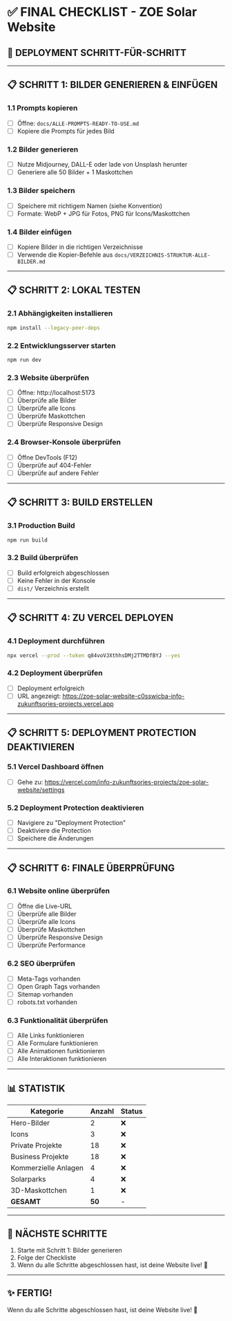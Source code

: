# ✅ FINAL CHECKLIST - ZOE Solar Website

## 🎯 DEPLOYMENT SCHRITT-FÜR-SCHRITT

---

## 📋 SCHRITT 1: BILDER GENERIEREN & EINFÜGEN

### 1.1 Prompts kopieren
- [ ] Öffne: `docs/ALLE-PROMPTS-READY-TO-USE.md`
- [ ] Kopiere die Prompts für jedes Bild

### 1.2 Bilder generieren
- [ ] Nutze Midjourney, DALL-E oder lade von Unsplash herunter
- [ ] Generiere alle 50 Bilder + 1 Maskottchen

### 1.3 Bilder speichern
- [ ] Speichere mit richtigem Namen (siehe Konvention)
- [ ] Formate: WebP + JPG für Fotos, PNG für Icons/Maskottchen

### 1.4 Bilder einfügen
- [ ] Kopiere Bilder in die richtigen Verzeichnisse
- [ ] Verwende die Kopier-Befehle aus `docs/VERZEICHNIS-STRUKTUR-ALLE-BILDER.md`

---

## 📋 SCHRITT 2: LOKAL TESTEN

### 2.1 Abhängigkeiten installieren
```bash
npm install --legacy-peer-deps
```

### 2.2 Entwicklungsserver starten
```bash
npm run dev
```

### 2.3 Website überprüfen
- [ ] Öffne: http://localhost:5173
- [ ] Überprüfe alle Bilder
- [ ] Überprüfe alle Icons
- [ ] Überprüfe Maskottchen
- [ ] Überprüfe Responsive Design

### 2.4 Browser-Konsole überprüfen
- [ ] Öffne DevTools (F12)
- [ ] Überprüfe auf 404-Fehler
- [ ] Überprüfe auf andere Fehler

---

## 📋 SCHRITT 3: BUILD ERSTELLEN

### 3.1 Production Build
```bash
npm run build
```

### 3.2 Build überprüfen
- [ ] Build erfolgreich abgeschlossen
- [ ] Keine Fehler in der Konsole
- [ ] `dist/` Verzeichnis erstellt

---

## 📋 SCHRITT 4: ZU VERCEL DEPLOYEN

### 4.1 Deployment durchführen
```bash
npx vercel --prod --token q84voVJXthhsDMj2TTMDfBYJ --yes
```

### 4.2 Deployment überprüfen
- [ ] Deployment erfolgreich
- [ ] URL angezeigt: https://zoe-solar-website-c0sswicba-info-zukunftsories-projects.vercel.app

---

## 📋 SCHRITT 5: DEPLOYMENT PROTECTION DEAKTIVIEREN

### 5.1 Vercel Dashboard öffnen
- [ ] Gehe zu: https://vercel.com/info-zukunftsories-projects/zoe-solar-website/settings

### 5.2 Deployment Protection deaktivieren
- [ ] Navigiere zu "Deployment Protection"
- [ ] Deaktiviere die Protection
- [ ] Speichere die Änderungen

---

## 📋 SCHRITT 6: FINALE ÜBERPRÜFUNG

### 6.1 Website online überprüfen
- [ ] Öffne die Live-URL
- [ ] Überprüfe alle Bilder
- [ ] Überprüfe alle Icons
- [ ] Überprüfe Maskottchen
- [ ] Überprüfe Responsive Design
- [ ] Überprüfe Performance

### 6.2 SEO überprüfen
- [ ] Meta-Tags vorhanden
- [ ] Open Graph Tags vorhanden
- [ ] Sitemap vorhanden
- [ ] robots.txt vorhanden

### 6.3 Funktionalität überprüfen
- [ ] Alle Links funktionieren
- [ ] Alle Formulare funktionieren
- [ ] Alle Animationen funktionieren
- [ ] Alle Interaktionen funktionieren

---

## 📊 STATISTIK

| Kategorie | Anzahl | Status |
|-----------|--------|--------|
| Hero-Bilder | 2 | ❌ |
| Icons | 3 | ❌ |
| Private Projekte | 18 | ❌ |
| Business Projekte | 18 | ❌ |
| Kommerzielle Anlagen | 4 | ❌ |
| Solarparks | 4 | ❌ |
| 3D-Maskottchen | 1 | ❌ |
| **GESAMT** | **50** | - |

---

## 🚀 NÄCHSTE SCHRITTE

1. Starte mit Schritt 1: Bilder generieren
2. Folge der Checkliste
3. Wenn du alle Schritte abgeschlossen hast, ist deine Website live! 🎉

---

## ✨ FERTIG!

Wenn du alle Schritte abgeschlossen hast, ist deine Website live! 🎉

